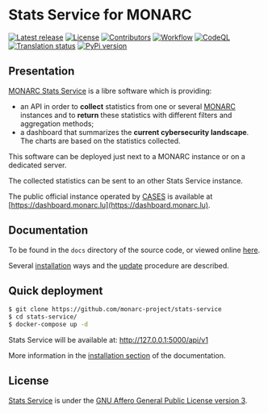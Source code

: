 # Stats Service for MONARC

[![Latest release](https://img.shields.io/github/release/monarc-project/stats-service.svg?style=flat-square)](https://github.com/monarc-project/stats-service/releases/latest)
[![License](https://img.shields.io/github/license/monarc-project/stats-service.svg?style=flat-square)](https://www.gnu.org/licenses/agpl-3.0.html)
[![Contributors](https://img.shields.io/github/contributors/monarc-project/stats-service.svg?style=flat-square)](https://github.com/monarc-project/stats-service/graphs/contributors)
[![Workflow](https://github.com/monarc-project/stats-service/workflows/Python%20application/badge.svg?style=flat-square)](https://github.com/monarc-project/stats-service/actions?query=workflow%3A%22Python+application%22)
[![CodeQL](https://github.com/monarc-project/stats-service/workflows/CodeQL/badge.svg?style=flat-square)](https://github.com/monarc-project/stats-service/actions?query=workflow%3A%22CodeQL%22)
[![Translation status](https://translate.monarc.lu/widgets/monarc-stats-service/-/svg-badge.svg)](https://translate.monarc.lu/engage/monarc-stats-service/)
[![PyPi version](https://img.shields.io/pypi/v/statsservice.svg?style=flat-square)](https://pypi.org/project/statsservice)

## Presentation

[MONARC Stats Service](https://github.com/monarc-project/stats-service) is a libre
software which is providing:

* an API in order to **collect** statistics from one or several
  [MONARC](https://github.com/monarc-project/MonarcAppFO) instances and to **return**
  these statistics with different filters and aggregation methods;
* a dashboard that summarizes the **current cybersecurity landscape**. The charts are
  based on the statistics collected.

This software can be deployed just next to a MONARC instance or on a dedicated server.

The collected statistics can be sent to an other Stats Service instance.

The public official instance operated by [CASES](https://www.cases.lu) is
available at [https://dashboard.monarc.lu](https://dashboard.monarc.lu).


## Documentation

To be found in the ``docs`` directory of the source code, or
viewed online [here](https://www.monarc.lu/documentation/stats-service/).

Several
[installation](https://www.monarc.lu/documentation/stats-service/master/installation.html)
ways and the
[update](https://www.monarc.lu/documentation/stats-service/master/updates.html)
procedure are described.


## Quick deployment

```bash
$ git clone https://github.com/monarc-project/stats-service
$ cd stats-service/
$ docker-compose up -d
```

Stats Service will be available at:
http://127.0.0.1:5000/api/v1

More information in the
[installation section](https://www.monarc.lu/documentation/stats-service/master/installation.html)
of the documentation.


## License

[Stats Service](https://github.com/monarc-project/stats-service) is under the
[GNU Affero General Public License version 3](https://www.gnu.org/licenses/agpl-3.0.html).
